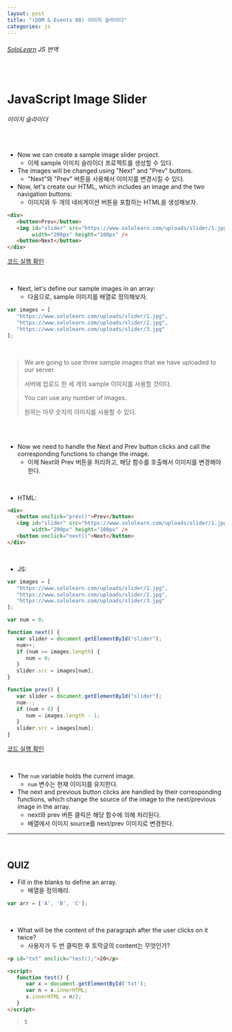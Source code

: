 ```yaml
---
layout: post
title: "(DOM & Events 08) 이미지 슬라이더"
categories: js
---
```


###### [SoloLearn](https://www.sololearn.com/) JS 번역

<br>

# JavaScript Image Slider

###### 이미지 슬라이더

<br>

- Now we can create a sample image slider project.
  - 이제 sample 이미지 슬라이더 프로젝트를 생성할 수 있다.
- The images will be changed using "Next" and "Prev" buttons.
  - "Next"와 "Prev" 버튼을 사용해서 이미지를 변경시킬 수 있다.
- Now, let's create our HTML, which includes an image and the two navigation buttons:
  - 이미지와 두 개의 네비게이션 버튼을 포함하는 HTML을 생성해보자.

```html
<div>
   <button>Prev</button>
   <img id="slider" src="https://www.sololearn.com/uploads/slider/1.jpg"
        width="200px" height="100px" />
   <button>Next</button>
</div>
```

[코드 실행 확인](https://code.sololearn.com/954/#js)

<br>

- Next, let's define our sample images in an array:
  - 다음으로, sample 이미지를 배열로 정의해보자.

```js
var images = [
   "https://www.sololearn.com/uploads/slider/1.jpg",
   "https://www.sololearn.com/uploads/slider/2.jpg",
   "https://www.sololearn.com/uploads/slider/3.jpg"
];
```

<br>

> We are going to use three sample images that we have uploaded to our server.
>
> 서버에 업로드 한 세 개의 sample 이미지를 사용할 것이다.

> You can use any number of images.
>
> 원하는 아무 숫자의 이미지를 사용할 수 있다.

<br>

<br>

- Now we need to handle the Next and Prev button clicks and call the corresponding functions to change the image.
  - 이제 Next와 Prev 버튼을 처리하고, 해당 함수를 호출해서 이미지를 변경해야 한다.

<br>

- HTML:

```html
<div>
   <button onclick="prev()">Prev</button>
   <img id="slider" src="https://www.sololearn.com/uploads/slider/1.jpg"
        width="200px" height="100px" />
   <button onclick="next()">Next</button>
</div>
```

<br>

- JS:

```js
var images = [
   "https://www.sololearn.com/uploads/slider/1.jpg",
   "https://www.sololearn.com/uploads/slider/2.jpg",
   "https://www.sololearn.com/uploads/slider/3.jpg"
];

var num = 0;

function next() {
   var slider = document.getElementById("slider");
   num++;
   if (num >= images.length) {
      num = 0;
   }
   slider.src = images[num];
}

function prev() {
   var slider = document.getElementById("slider");
   num--;
   if (num < 0) {
      num = images.length - 1;
   }
   slider.src = images[num];
}
```

[코드 실행 확인](https://code.sololearn.com/955/#js)

<br>

- The `num` variable holds the current image.
  - `num` 변수는 현재 이미지를 유지한다.
- The next and previous button clicks are handled by their corresponding functions, which change the source of the image to the next/previous image in the array.
  - next와 prev 버튼 클릭은 해당 함수에 의해 처리된다.
  - 배열에서 이미지 source를 next/prev 이미지로 변경한다.

------

<br>

## QUIZ

- Fill in the blanks to define an array.
  - 배열을 정의해라.

```js
var arr = ['A', 'B', 'C'];
```

<br>

- What will be the content of the paragraph after the user clicks on it twice?
  - 사용자가 두 번 클릭한 후 토막글의 content는 무엇인가?

```html
<p id="txt" onclick="test();">20</p>

<script>
   function test() {
      var x = document.getElementById('txt');
      var n = x.innerHTML;
      x.innerHTML = n/2;
   }
</script>
```

> `5`

<br>